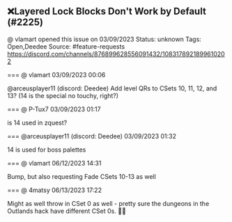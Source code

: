 ## ❌Layered Lock Blocks Don't Work by Default (#2225)
@ vlamart opened this issue on 03/09/2023
Status: unknown
Tags: Open,Deedee
Source: #feature-requests https://discord.com/channels/876899628556091432/1083178921899610202


=== @ vlamart 03/09/2023 00:06

@arceusplayer11 (discord: Deedee) Add level QRs to CSets 10, 11, 12, and 13? (14 is the special no touchy, right?)

=== @ P-Tux7 03/09/2023 01:17

is 14 used in zquest?

=== @arceusplayer11 (discord: Deedee) 03/09/2023 01:32

14 is used for boss palettes

=== @ vlamart 06/12/2023 14:31

Bump, but also requesting Fade CSets 10-13 as well

=== @ 4matsy 06/13/2023 17:22

Might as well throw in CSet 0 as well - pretty sure the dungeons in the Outlands hack have different CSet 0s. 🤷‍♂️
